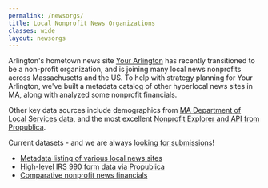```yaml
---
permalink: /newsorgs/
title: Local Nonprofit News Organizations
classes: wide
layout: newsorgs
---
```


Arlington's hometown news site [Your Arlington](https://yourarlington.com/about) has recently transitioned to be a non-profit organization, and is joining many local news nonprofits across Massachusetts and the US.  To help with strategy planning for Your Arlington, we've built a metadata catalog of other hyperlocal news sites in MA, along with analyzed some nonprofit financials.

Other key data sources include demographics from [MA Department of Local Services data](https://www.mass.gov/collections/DLS-databank-reports?topicid=91821), and the most excellent [Nonprofit Explorer and API from Propublica](https://projects.propublica.org/nonprofits/).

Current datasets - and we are always [looking for submissions](/help)!

- [Metadata listing of various local news sites](/local-news-orgs/)
- [High-level IRS 990 form data via Propublica](/data/newsorgs/990/)
- [Comparative nonprofit news financials](/data/newsorgs/finance/news-finances.csv)

